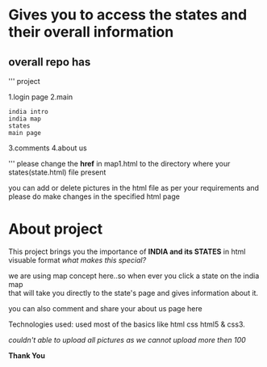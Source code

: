 # Gives you to access the states and their overall information 
## overall repo has 
'''
project

 1.login page 
 2.main
 
    india intro
    india map
    states
    main page
    
 3.comments 
 4.about us 
 
 '''
please change the **href** in map1.html to the directory where your states(state.html) file present

you can add or delete pictures in the html file as per your requirements and please do make changes in the specified html page

# About project 

This  project brings you the importance of **INDIA and its STATES** in html visuable format
_what makes this special?_

we are using map concept here..so when ever you click  a state on the india map  
that will take you directly to the state's page and gives information about it. 

you can also comment and share your about us page  here


Technologies used:
used most of the basics like html css html5 & css3.



_couldn't able to upload all pictures as we cannot upload more then 100_


**Thank You**

